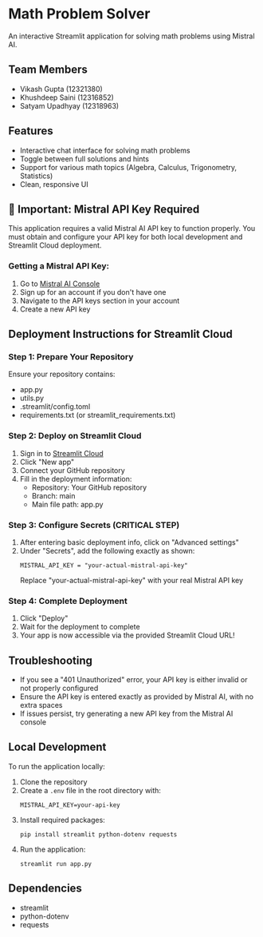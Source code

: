 # Math Problem Solver

An interactive Streamlit application for solving math problems using Mistral AI.

## Team Members
- Vikash Gupta (12321380)
- Khushdeep Saini (12316852)
- Satyam Upadhyay (12318963)

## Features
- Interactive chat interface for solving math problems
- Toggle between full solutions and hints
- Support for various math topics (Algebra, Calculus, Trigonometry, Statistics)
- Clean, responsive UI

## 🚨 Important: Mistral API Key Required
This application requires a valid Mistral AI API key to function properly. You must obtain and configure your API key for both local development and Streamlit Cloud deployment.

### Getting a Mistral API Key:
1. Go to [Mistral AI Console](https://console.mistral.ai/)
2. Sign up for an account if you don't have one
3. Navigate to the API keys section in your account
4. Create a new API key

## Deployment Instructions for Streamlit Cloud

### Step 1: Prepare Your Repository
Ensure your repository contains:
- app.py
- utils.py
- .streamlit/config.toml
- requirements.txt (or streamlit_requirements.txt)

### Step 2: Deploy on Streamlit Cloud
1. Sign in to [Streamlit Cloud](https://streamlit.io/cloud)
2. Click "New app"
3. Connect your GitHub repository
4. Fill in the deployment information:
   - Repository: Your GitHub repository
   - Branch: main
   - Main file path: app.py

### Step 3: Configure Secrets (CRITICAL STEP)
1. After entering basic deployment info, click on "Advanced settings"
2. Under "Secrets", add the following exactly as shown:
   ```
   MISTRAL_API_KEY = "your-actual-mistral-api-key"
   ```
   Replace "your-actual-mistral-api-key" with your real Mistral API key

### Step 4: Complete Deployment
1. Click "Deploy"
2. Wait for the deployment to complete
3. Your app is now accessible via the provided Streamlit Cloud URL!

## Troubleshooting
- If you see a "401 Unauthorized" error, your API key is either invalid or not properly configured
- Ensure the API key is entered exactly as provided by Mistral AI, with no extra spaces
- If issues persist, try generating a new API key from the Mistral AI console

## Local Development
To run the application locally:
1. Clone the repository
2. Create a `.env` file in the root directory with:
   ```
   MISTRAL_API_KEY=your-api-key
   ```
3. Install required packages:
   ```
   pip install streamlit python-dotenv requests
   ```
4. Run the application:
   ```
   streamlit run app.py
   ```

## Dependencies
- streamlit
- python-dotenv
- requests